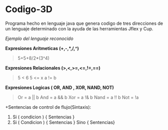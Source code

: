 # Codigo-3D
Programa hecho en lenguaje java que genera codigo de tres direcciones de un lenguaje determinado con la ayuda de las herramientas
Jflex y Cup.

*Ejemplo del lenguaje reconocido*

**Expresiones Aritmeticas (+,-,*,/,^)**

>5+5+8/2*(3^4)

**Expresiones Relacionales (>,<,>=,<=,!=,==)**
>5 < 6 
>5 <= x
>a != b

**Expresiones Logicas ( OR, AND , XOR, NAND, NOT)**

>Or = a || b 
>And = a && b
>Xor = a !& b
>Nand = a !! b
>Not = !a

+Sentencias de control de flujo(Sintaxis):

1. Si ( condicion ) { Sentencias }
2. Si ( Condicion ) { Sentencias } Sino { Sentencias}





